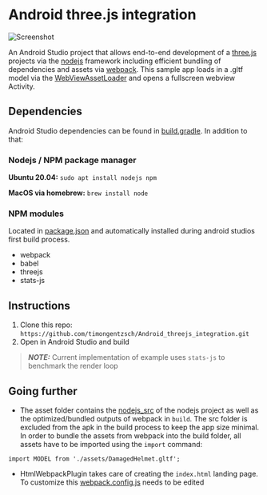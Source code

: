 # Android three.js integration

![Screenshot](screenshot.png)

An Android Studio project that allows end-to-end development of a [three.js](https://threejs.org) projects via the [nodejs](https://nodejs.org/en/) framework including efficient bundling of dependencies and assets via [webpack](https://webpack.js.org).
This sample app loads in a .gltf model via the [WebViewAssetLoader](https://developer.android.com/reference/androidx/webkit/WebViewAssetLoader) and opens a fullscreen webview Activity.

## Dependencies

Android Studio dependencies can be found in [build.gradle](app/build.gradle). In addition to that:
### Nodejs / NPM package manager

**Ubuntu 20.04:** `sudo apt install nodejs npm`
    
**MacOS via homebrew:** `brew install node`
### NPM modules

Located in [package.json](app/src/main/assets/nodejs_src/package.json) and automatically installed during android studios first build process.
- webpack
- babel
- threejs
- stats-js

## Instructions

1) Clone this repo: `https://github.com/timongentzsch/Android_threejs_integration.git`
2) Open in Android Studio and build

> **_NOTE:_**  Current implementation of example uses `stats-js` to benchmark the render loop
> 
## Going further

- The asset folder contains the [nodejs_src](app/src/main/assets/nodejs_src/) of the nodejs project as well as the optimized/bundled outputs of webpack in `build`. The src folder is excluded from the apk in the build process to keep the app size minimal.
In order to bundle the assets from webpack into the build folder, all assets have to be imported using the `import` command:

```
import MODEL from './assets/DamagedHelmet.gltf';
```

- HtmlWebpackPlugin takes care of creating the `index.html` landing page. To customize this [webpack.config.js](app/src/main/assets/nodejs_src/webpack.config.js) needs to be edited
